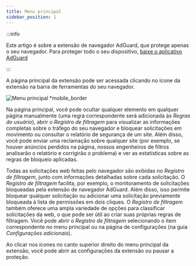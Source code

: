```yaml
---
title: Menu principal
sidebar_position: 1
---
```


:::info

Este artigo é sobre a extensão de navegador AdGuard, que protege apenas o seu navegador. Para proteger todo o seu dispositivo, [baixe o aplicativo AdGuard](https://agrd.io/download-kb-adblock)

:::

A página principal da extensão pode ser acessada clicando no ícone da extensão na barra de ferramentas do seu navegador.

![Menu principal \*mobile\_border](https://cdn.adtidy.org/content/Kb/ad_blocker/browser_extension/ad_blocker_browser_extension_main.png)

Na página principal, você pode ocultar qualquer elemento em qualquer página manualmente (uma regra correspondente será adicionada às _Regras do usuário_), abrir o _Registro de filtragem_ para visualizar as informações completas sobre o tráfego do seu navegador e bloquear solicitações em movimento ou consultar o relatório de segurança de um site. Além disso, você pode enviar uma reclamação sobre qualquer site (por exemplo, se houver anúncios perdidos na página, nossos engenheiros de filtros analisarão o relatório e corrigirão o problema) e ver as estatísticas sobre as regras de bloqueio aplicadas.

Todas as solicitações web feitas pelo navegador são exibidas no _Registro de filtragem_, junto com informações detalhadas sobre cada solicitação. O _Registro de filtragem_ facilita, por exemplo, o monitoramento de solicitações bloqueadas pela extensão de navegador AdGuard. Além disso, isso permite bloquear qualquer solicitação ou adicionar uma solicitação previamente bloqueada à lista de permissões em dois cliques. O _Registro de filtragem_ também oferece uma ampla variedade de opções para classificar solicitações da web, o que pode ser útil ao criar suas próprias regras de filtragem. Você pode abrir o _Registro de filtragem_ selecionando o item correspondente no menu principal ou na página de configurações (na guia _Configurações adicionais_).

Ao clicar nos ícones no canto superior direito do menu principal da extensão, você pode abrir as configurações da extensão ou pausar a proteção.
